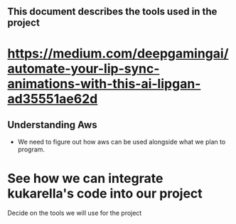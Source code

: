 ## This document describes the tools used in the project

#  https://medium.com/deepgamingai/automate-your-lip-sync-animations-with-this-ai-lipgan-ad35551ae62d

## Understanding Aws

- We need to figure out how aws can be used alongside what we plan to program.

# See how we can integrate kukarella's code into our project

Decide on the tools we will use for the project


